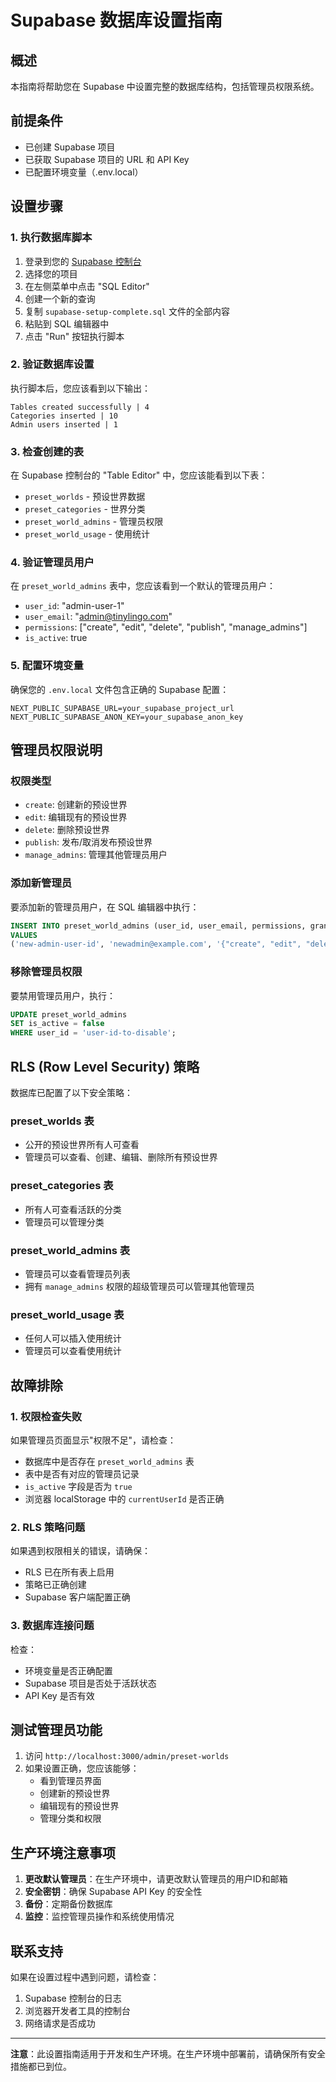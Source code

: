 # Supabase 数据库设置指南

## 概述
本指南将帮助您在 Supabase 中设置完整的数据库结构，包括管理员权限系统。

## 前提条件
- 已创建 Supabase 项目
- 已获取 Supabase 项目的 URL 和 API Key
- 已配置环境变量（.env.local）

## 设置步骤

### 1. 执行数据库脚本

1. 登录到您的 [Supabase 控制台](https://app.supabase.com)
2. 选择您的项目
3. 在左侧菜单中点击 "SQL Editor"
4. 创建一个新的查询
5. 复制 `supabase-setup-complete.sql` 文件的全部内容
6. 粘贴到 SQL 编辑器中
7. 点击 "Run" 按钮执行脚本

### 2. 验证数据库设置

执行脚本后，您应该看到以下输出：
```
Tables created successfully | 4
Categories inserted | 10
Admin users inserted | 1
```

### 3. 检查创建的表

在 Supabase 控制台的 "Table Editor" 中，您应该能看到以下表：
- `preset_worlds` - 预设世界数据
- `preset_categories` - 世界分类
- `preset_world_admins` - 管理员权限
- `preset_world_usage` - 使用统计

### 4. 验证管理员用户

在 `preset_world_admins` 表中，您应该看到一个默认的管理员用户：
- `user_id`: "admin-user-1"
- `user_email`: "admin@tinylingo.com"
- `permissions`: ["create", "edit", "delete", "publish", "manage_admins"]
- `is_active`: true

### 5. 配置环境变量

确保您的 `.env.local` 文件包含正确的 Supabase 配置：

```env
NEXT_PUBLIC_SUPABASE_URL=your_supabase_project_url
NEXT_PUBLIC_SUPABASE_ANON_KEY=your_supabase_anon_key
```

## 管理员权限说明

### 权限类型
- `create`: 创建新的预设世界
- `edit`: 编辑现有的预设世界
- `delete`: 删除预设世界
- `publish`: 发布/取消发布预设世界
- `manage_admins`: 管理其他管理员用户

### 添加新管理员

要添加新的管理员用户，在 SQL 编辑器中执行：

```sql
INSERT INTO preset_world_admins (user_id, user_email, permissions, granted_by, granted_at, is_active) 
VALUES 
('new-admin-user-id', 'newadmin@example.com', '{"create", "edit", "delete", "publish"}', 'admin-user-1', NOW(), true);
```

### 移除管理员权限

要禁用管理员用户，执行：

```sql
UPDATE preset_world_admins 
SET is_active = false 
WHERE user_id = 'user-id-to-disable';
```

## RLS (Row Level Security) 策略

数据库已配置了以下安全策略：

### preset_worlds 表
- 公开的预设世界所有人可查看
- 管理员可以查看、创建、编辑、删除所有预设世界

### preset_categories 表
- 所有人可查看活跃的分类
- 管理员可以管理分类

### preset_world_admins 表
- 管理员可以查看管理员列表
- 拥有 `manage_admins` 权限的超级管理员可以管理其他管理员

### preset_world_usage 表
- 任何人可以插入使用统计
- 管理员可以查看使用统计

## 故障排除

### 1. 权限检查失败
如果管理员页面显示"权限不足"，请检查：
- 数据库中是否存在 `preset_world_admins` 表
- 表中是否有对应的管理员记录
- `is_active` 字段是否为 `true`
- 浏览器 localStorage 中的 `currentUserId` 是否正确

### 2. RLS 策略问题
如果遇到权限相关的错误，请确保：
- RLS 已在所有表上启用
- 策略已正确创建
- Supabase 客户端配置正确

### 3. 数据库连接问题
检查：
- 环境变量是否正确配置
- Supabase 项目是否处于活跃状态
- API Key 是否有效

## 测试管理员功能

1. 访问 `http://localhost:3000/admin/preset-worlds`
2. 如果设置正确，您应该能够：
   - 看到管理员界面
   - 创建新的预设世界
   - 编辑现有的预设世界
   - 管理分类和权限

## 生产环境注意事项

1. **更改默认管理员**：在生产环境中，请更改默认管理员的用户ID和邮箱
2. **安全密钥**：确保 Supabase API Key 的安全性
3. **备份**：定期备份数据库
4. **监控**：监控管理员操作和系统使用情况

## 联系支持

如果在设置过程中遇到问题，请检查：
1. Supabase 控制台的日志
2. 浏览器开发者工具的控制台
3. 网络请求是否成功

---

**注意**：此设置指南适用于开发和生产环境。在生产环境中部署前，请确保所有安全措施都已到位。